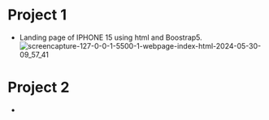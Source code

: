# Project 1
- Landing page of IPHONE 15 using html and Boostrap5.
![screencapture-127-0-0-1-5500-1-webpage-index-html-2024-05-30-09_57_41](https://github.com/shelkeom230/hashbit-interenship-projects/assets/104075298/1703a775-d4e3-440e-999e-7bc7643de7ff)

# Project 2
- 
